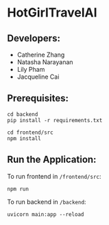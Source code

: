 # HotGirlTravelAI

## Developers:
- Catherine Zhang
- Natasha Narayanan
- Lily Pham
- Jacqueline Cai

## Prerequisites:
```
cd backend
pip install -r requirements.txt
```

```
cd frontend/src
npm install
```
  
## Run the Application: 
To run frontend in `/frontend/src`:
```
npm run
```

To run backend in `/backend`:
```
uvicorn main:app --reload
```
